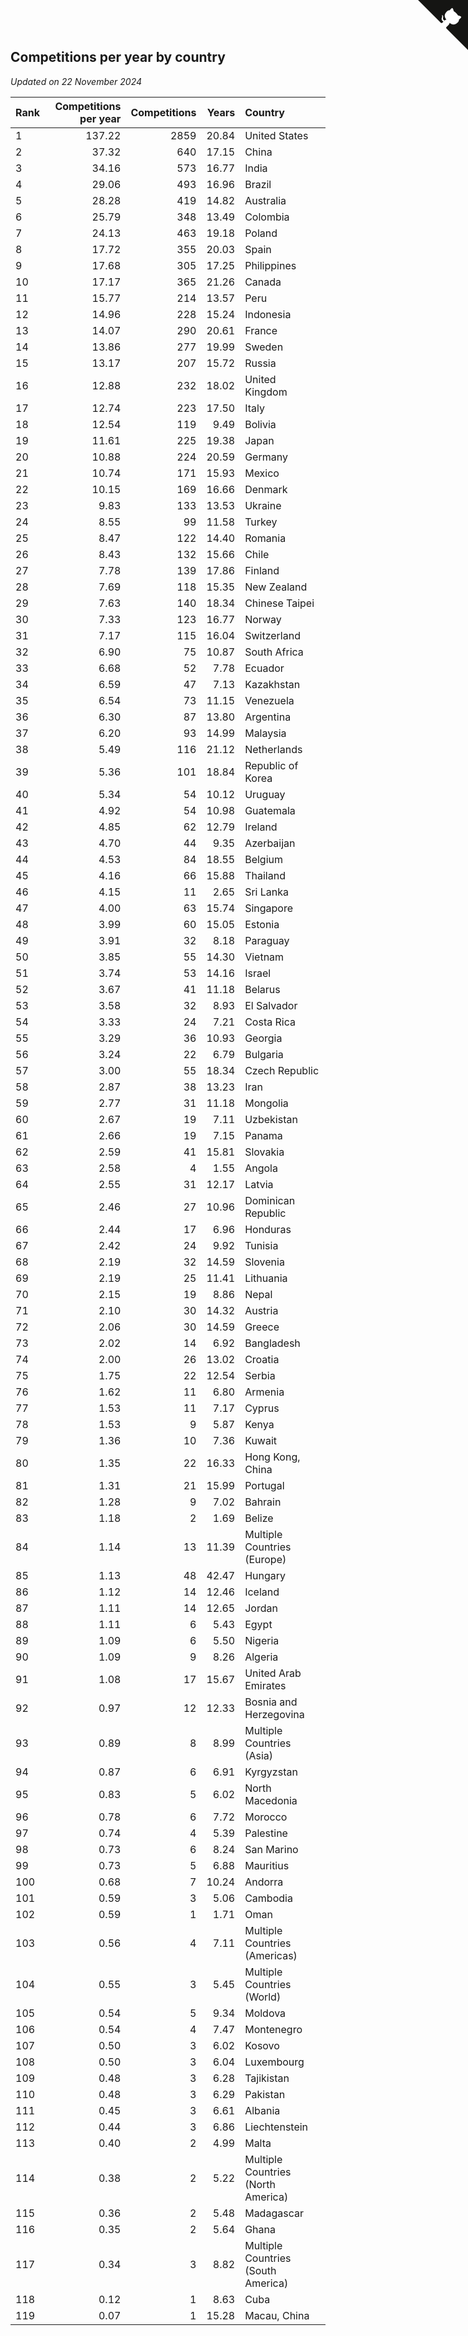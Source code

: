 ## Competitions per year by country

*Updated on 22 November 2024*

| Rank | Competitions per year | Competitions | Years | Country |
| :--- | ---: | ---: | ---: | :--- |
| 1 | 137.22 | 2859 | 20.84 | United States |
| 2 | 37.32 | 640 | 17.15 | China |
| 3 | 34.16 | 573 | 16.77 | India |
| 4 | 29.06 | 493 | 16.96 | Brazil |
| 5 | 28.28 | 419 | 14.82 | Australia |
| 6 | 25.79 | 348 | 13.49 | Colombia |
| 7 | 24.13 | 463 | 19.18 | Poland |
| 8 | 17.72 | 355 | 20.03 | Spain |
| 9 | 17.68 | 305 | 17.25 | Philippines |
| 10 | 17.17 | 365 | 21.26 | Canada |
| 11 | 15.77 | 214 | 13.57 | Peru |
| 12 | 14.96 | 228 | 15.24 | Indonesia |
| 13 | 14.07 | 290 | 20.61 | France |
| 14 | 13.86 | 277 | 19.99 | Sweden |
| 15 | 13.17 | 207 | 15.72 | Russia |
| 16 | 12.88 | 232 | 18.02 | United Kingdom |
| 17 | 12.74 | 223 | 17.50 | Italy |
| 18 | 12.54 | 119 | 9.49 | Bolivia |
| 19 | 11.61 | 225 | 19.38 | Japan |
| 20 | 10.88 | 224 | 20.59 | Germany |
| 21 | 10.74 | 171 | 15.93 | Mexico |
| 22 | 10.15 | 169 | 16.66 | Denmark |
| 23 | 9.83 | 133 | 13.53 | Ukraine |
| 24 | 8.55 | 99 | 11.58 | Turkey |
| 25 | 8.47 | 122 | 14.40 | Romania |
| 26 | 8.43 | 132 | 15.66 | Chile |
| 27 | 7.78 | 139 | 17.86 | Finland |
| 28 | 7.69 | 118 | 15.35 | New Zealand |
| 29 | 7.63 | 140 | 18.34 | Chinese Taipei |
| 30 | 7.33 | 123 | 16.77 | Norway |
| 31 | 7.17 | 115 | 16.04 | Switzerland |
| 32 | 6.90 | 75 | 10.87 | South Africa |
| 33 | 6.68 | 52 | 7.78 | Ecuador |
| 34 | 6.59 | 47 | 7.13 | Kazakhstan |
| 35 | 6.54 | 73 | 11.15 | Venezuela |
| 36 | 6.30 | 87 | 13.80 | Argentina |
| 37 | 6.20 | 93 | 14.99 | Malaysia |
| 38 | 5.49 | 116 | 21.12 | Netherlands |
| 39 | 5.36 | 101 | 18.84 | Republic of Korea |
| 40 | 5.34 | 54 | 10.12 | Uruguay |
| 41 | 4.92 | 54 | 10.98 | Guatemala |
| 42 | 4.85 | 62 | 12.79 | Ireland |
| 43 | 4.70 | 44 | 9.35 | Azerbaijan |
| 44 | 4.53 | 84 | 18.55 | Belgium |
| 45 | 4.16 | 66 | 15.88 | Thailand |
| 46 | 4.15 | 11 | 2.65 | Sri Lanka |
| 47 | 4.00 | 63 | 15.74 | Singapore |
| 48 | 3.99 | 60 | 15.05 | Estonia |
| 49 | 3.91 | 32 | 8.18 | Paraguay |
| 50 | 3.85 | 55 | 14.30 | Vietnam |
| 51 | 3.74 | 53 | 14.16 | Israel |
| 52 | 3.67 | 41 | 11.18 | Belarus |
| 53 | 3.58 | 32 | 8.93 | El Salvador |
| 54 | 3.33 | 24 | 7.21 | Costa Rica |
| 55 | 3.29 | 36 | 10.93 | Georgia |
| 56 | 3.24 | 22 | 6.79 | Bulgaria |
| 57 | 3.00 | 55 | 18.34 | Czech Republic |
| 58 | 2.87 | 38 | 13.23 | Iran |
| 59 | 2.77 | 31 | 11.18 | Mongolia |
| 60 | 2.67 | 19 | 7.11 | Uzbekistan |
| 61 | 2.66 | 19 | 7.15 | Panama |
| 62 | 2.59 | 41 | 15.81 | Slovakia |
| 63 | 2.58 | 4 | 1.55 | Angola |
| 64 | 2.55 | 31 | 12.17 | Latvia |
| 65 | 2.46 | 27 | 10.96 | Dominican Republic |
| 66 | 2.44 | 17 | 6.96 | Honduras |
| 67 | 2.42 | 24 | 9.92 | Tunisia |
| 68 | 2.19 | 32 | 14.59 | Slovenia |
| 69 | 2.19 | 25 | 11.41 | Lithuania |
| 70 | 2.15 | 19 | 8.86 | Nepal |
| 71 | 2.10 | 30 | 14.32 | Austria |
| 72 | 2.06 | 30 | 14.59 | Greece |
| 73 | 2.02 | 14 | 6.92 | Bangladesh |
| 74 | 2.00 | 26 | 13.02 | Croatia |
| 75 | 1.75 | 22 | 12.54 | Serbia |
| 76 | 1.62 | 11 | 6.80 | Armenia |
| 77 | 1.53 | 11 | 7.17 | Cyprus |
| 78 | 1.53 | 9 | 5.87 | Kenya |
| 79 | 1.36 | 10 | 7.36 | Kuwait |
| 80 | 1.35 | 22 | 16.33 | Hong Kong, China |
| 81 | 1.31 | 21 | 15.99 | Portugal |
| 82 | 1.28 | 9 | 7.02 | Bahrain |
| 83 | 1.18 | 2 | 1.69 | Belize |
| 84 | 1.14 | 13 | 11.39 | Multiple Countries (Europe) |
| 85 | 1.13 | 48 | 42.47 | Hungary |
| 86 | 1.12 | 14 | 12.46 | Iceland |
| 87 | 1.11 | 14 | 12.65 | Jordan |
| 88 | 1.11 | 6 | 5.43 | Egypt |
| 89 | 1.09 | 6 | 5.50 | Nigeria |
| 90 | 1.09 | 9 | 8.26 | Algeria |
| 91 | 1.08 | 17 | 15.67 | United Arab Emirates |
| 92 | 0.97 | 12 | 12.33 | Bosnia and Herzegovina |
| 93 | 0.89 | 8 | 8.99 | Multiple Countries (Asia) |
| 94 | 0.87 | 6 | 6.91 | Kyrgyzstan |
| 95 | 0.83 | 5 | 6.02 | North Macedonia |
| 96 | 0.78 | 6 | 7.72 | Morocco |
| 97 | 0.74 | 4 | 5.39 | Palestine |
| 98 | 0.73 | 6 | 8.24 | San Marino |
| 99 | 0.73 | 5 | 6.88 | Mauritius |
| 100 | 0.68 | 7 | 10.24 | Andorra |
| 101 | 0.59 | 3 | 5.06 | Cambodia |
| 102 | 0.59 | 1 | 1.71 | Oman |
| 103 | 0.56 | 4 | 7.11 | Multiple Countries (Americas) |
| 104 | 0.55 | 3 | 5.45 | Multiple Countries (World) |
| 105 | 0.54 | 5 | 9.34 | Moldova |
| 106 | 0.54 | 4 | 7.47 | Montenegro |
| 107 | 0.50 | 3 | 6.02 | Kosovo |
| 108 | 0.50 | 3 | 6.04 | Luxembourg |
| 109 | 0.48 | 3 | 6.28 | Tajikistan |
| 110 | 0.48 | 3 | 6.29 | Pakistan |
| 111 | 0.45 | 3 | 6.61 | Albania |
| 112 | 0.44 | 3 | 6.86 | Liechtenstein |
| 113 | 0.40 | 2 | 4.99 | Malta |
| 114 | 0.38 | 2 | 5.22 | Multiple Countries (North America) |
| 115 | 0.36 | 2 | 5.48 | Madagascar |
| 116 | 0.35 | 2 | 5.64 | Ghana |
| 117 | 0.34 | 3 | 8.82 | Multiple Countries (South America) |
| 118 | 0.12 | 1 | 8.63 | Cuba |
| 119 | 0.07 | 1 | 15.28 | Macau, China |


<a href="https://github.com/JustinTimeCuber/wca_statistics" class="github-corner" aria-label="View source on Github"><svg width="80" height="80" viewBox="0 0 250 250" style="fill:#151513; color:#fff; position: absolute; top: 0; border: 0; right: 0;" aria-hidden="true"><path d="M0,0 L115,115 L130,115 L142,142 L250,250 L250,0 Z"></path><path d="M128.3,109.0 C113.8,99.7 119.0,89.6 119.0,89.6 C122.0,82.7 120.5,78.6 120.5,78.6 C119.2,72.0 123.4,76.3 123.4,76.3 C127.3,80.9 125.5,87.3 125.5,87.3 C122.9,97.6 130.6,101.9 134.4,103.2" fill="currentColor" style="transform-origin: 130px 106px;" class="octo-arm"></path><path d="M115.0,115.0 C114.9,115.1 118.7,116.5 119.8,115.4 L133.7,101.6 C136.9,99.2 139.9,98.4 142.2,98.6 C133.8,88.0 127.5,74.4 143.8,58.0 C148.5,53.4 154.0,51.2 159.7,51.0 C160.3,49.4 163.2,43.6 171.4,40.1 C171.4,40.1 176.1,42.5 178.8,56.2 C183.1,58.6 187.2,61.8 190.9,65.4 C194.5,69.0 197.7,73.2 200.1,77.6 C213.8,80.2 216.3,84.9 216.3,84.9 C212.7,93.1 206.9,96.0 205.4,96.6 C205.1,102.4 203.0,107.8 198.3,112.5 C181.9,128.9 168.3,122.5 157.7,114.1 C157.9,116.9 156.7,120.9 152.7,124.9 L141.0,136.5 C139.8,137.7 141.6,141.9 141.8,141.8 Z" fill="currentColor" class="octo-body"></path></svg></a><style>.github-corner:hover .octo-arm{animation:octocat-wave 560ms ease-in-out}@keyframes octocat-wave{0%,100%{transform:rotate(0)}20%,60%{transform:rotate(-25deg)}40%,80%{transform:rotate(10deg)}}@media (max-width:500px){.github-corner:hover .octo-arm{animation:none}.github-corner .octo-arm{animation:octocat-wave 560ms ease-in-out}}</style>
